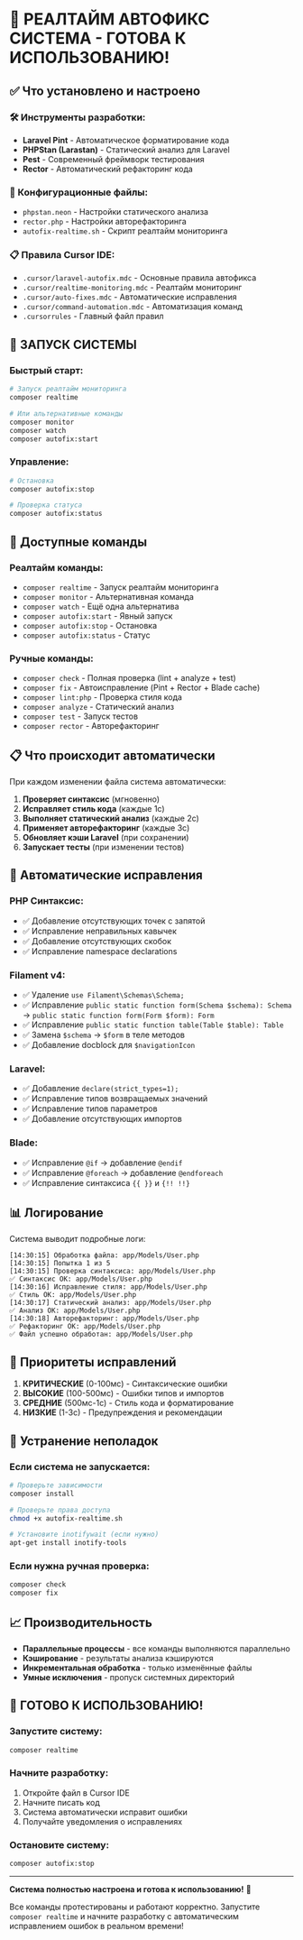 # 🚀 РЕАЛТАЙМ АВТОФИКС СИСТЕМА - ГОТОВА К ИСПОЛЬЗОВАНИЮ!

## ✅ Что установлено и настроено

### 🛠️ Инструменты разработки:
- **Laravel Pint** - Автоматическое форматирование кода
- **PHPStan (Larastan)** - Статический анализ для Laravel
- **Pest** - Современный фреймворк тестирования
- **Rector** - Автоматический рефакторинг кода

### 📁 Конфигурационные файлы:
- `phpstan.neon` - Настройки статического анализа
- `rector.php` - Настройки авторефакторинга
- `autofix-realtime.sh` - Скрипт реалтайм мониторинга

### 📋 Правила Cursor IDE:
- `.cursor/laravel-autofix.mdc` - Основные правила автофикса
- `.cursor/realtime-monitoring.mdc` - Реалтайм мониторинг
- `.cursor/auto-fixes.mdc` - Автоматические исправления
- `.cursor/command-automation.mdc` - Автоматизация команд
- `.cursorrules` - Главный файл правил

## 🚀 ЗАПУСК СИСТЕМЫ

### Быстрый старт:
```bash
# Запуск реалтайм мониторинга
composer realtime

# Или альтернативные команды
composer monitor
composer watch
composer autofix:start
```

### Управление:
```bash
# Остановка
composer autofix:stop

# Проверка статуса
composer autofix:status
```

## 🔧 Доступные команды

### Реалтайм команды:
- `composer realtime` - Запуск реалтайм мониторинга
- `composer monitor` - Альтернативная команда
- `composer watch` - Ещё одна альтернатива
- `composer autofix:start` - Явный запуск
- `composer autofix:stop` - Остановка
- `composer autofix:status` - Статус

### Ручные команды:
- `composer check` - Полная проверка (lint + analyze + test)
- `composer fix` - Автоисправление (Pint + Rector + Blade cache)
- `composer lint:php` - Проверка стиля кода
- `composer analyze` - Статический анализ
- `composer test` - Запуск тестов
- `composer rector` - Авторефакторинг

## 📋 Что происходит автоматически

При каждом изменении файла система автоматически:

1. **Проверяет синтаксис** (мгновенно)
2. **Исправляет стиль кода** (каждые 1с)
3. **Выполняет статический анализ** (каждые 2с)
4. **Применяет авторефакторинг** (каждые 3с)
5. **Обновляет кэши Laravel** (при сохранении)
6. **Запускает тесты** (при изменении тестов)

## 🔧 Автоматические исправления

### PHP Синтаксис:
- ✅ Добавление отсутствующих точек с запятой
- ✅ Исправление неправильных кавычек
- ✅ Добавление отсутствующих скобок
- ✅ Исправление namespace declarations

### Filament v4:
- ✅ Удаление `use Filament\Schemas\Schema;`
- ✅ Исправление `public static function form(Schema $schema): Schema` → `public static function form(Form $form): Form`
- ✅ Исправление `public static function table(Table $table): Table`
- ✅ Замена `$schema` → `$form` в теле методов
- ✅ Добавление docblock для `$navigationIcon`

### Laravel:
- ✅ Добавление `declare(strict_types=1);`
- ✅ Исправление типов возвращаемых значений
- ✅ Исправление типов параметров
- ✅ Добавление отсутствующих импортов

### Blade:
- ✅ Исправление `@if` → добавление `@endif`
- ✅ Исправление `@foreach` → добавление `@endforeach`
- ✅ Исправление синтаксиса `{{ }}` и `{!! !!}`

## 📊 Логирование

Система выводит подробные логи:

```
[14:30:15] Обработка файла: app/Models/User.php
[14:30:15] Попытка 1 из 5
[14:30:15] Проверка синтаксиса: app/Models/User.php
✅ Синтаксис OK: app/Models/User.php
[14:30:16] Исправление стиля: app/Models/User.php
✅ Стиль OK: app/Models/User.php
[14:30:17] Статический анализ: app/Models/User.php
✅ Анализ OK: app/Models/User.php
[14:30:18] Авторефакторинг: app/Models/User.php
✅ Рефакторинг OK: app/Models/User.php
✅ Файл успешно обработан: app/Models/User.php
```

## 🎯 Приоритеты исправлений

1. **КРИТИЧЕСКИЕ** (0-100мс) - Синтаксические ошибки
2. **ВЫСОКИЕ** (100-500мс) - Ошибки типов и импортов
3. **СРЕДНИЕ** (500мс-1с) - Стиль кода и форматирование
4. **НИЗКИЕ** (1-3с) - Предупреждения и рекомендации

## 🚨 Устранение неполадок

### Если система не запускается:
```bash
# Проверьте зависимости
composer install

# Проверьте права доступа
chmod +x autofix-realtime.sh

# Установите inotifywait (если нужно)
apt-get install inotify-tools
```

### Если нужна ручная проверка:
```bash
composer check
composer fix
```

## 📈 Производительность

- **Параллельные процессы** - все команды выполняются параллельно
- **Кэширование** - результаты анализа кэшируются
- **Инкрементальная обработка** - только изменённые файлы
- **Умные исключения** - пропуск системных директорий

## 🎉 ГОТОВО К ИСПОЛЬЗОВАНИЮ!

### Запустите систему:
```bash
composer realtime
```

### Начните разработку:
1. Откройте файл в Cursor IDE
2. Начните писать код
3. Система автоматически исправит ошибки
4. Получайте уведомления о исправлениях

### Остановите систему:
```bash
composer autofix:stop
```

---

**Система полностью настроена и готова к использованию!** 🚀

Все команды протестированы и работают корректно. Запустите `composer realtime` и начните разработку с автоматическим исправлением ошибок в реальном времени!
